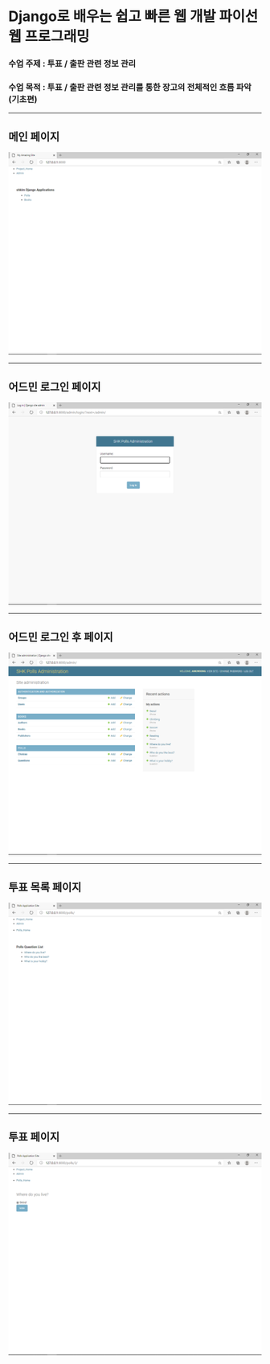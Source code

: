# Django로 배우는 쉽고 빠른 웹 개발 파이선 웹 프로그래밍
### 수업 주제 : 투표 / 출판 관련 정보 관리
### 수업 목적 : 투표 / 출판 관련 정보 관리를 통한 장고의 전체적인 흐름 파악(기초편)

---

## 메인 페이지
<img src="https://github.com/ankiwoong/python_web_programming/blob/master/temp/Screenshot/%EC%B5%9C%EC%A2%85%20%ED%99%94%EB%A9%B4%20%EB%A9%94%EC%9D%B8%20%ED%8E%98%EC%9D%B4%EC%A7%80.png?raw=true">

---

## 어드민 로그인 페이지
<img src="https://github.com/ankiwoong/python_web_programming/blob/master/temp/Screenshot/%EC%B5%9C%EC%A2%85%20%ED%99%94%EB%A9%B4%20%EC%96%B4%EB%93%9C%EB%AF%BC%20%ED%8E%98%EC%9D%B4%EC%A7%80.png?raw=true">

---

## 어드민 로그인 후 페이지
<img src="https://github.com/ankiwoong/python_web_programming/blob/master/temp/Screenshot/%EC%B5%9C%EC%A2%85%20%ED%99%94%EB%A9%B4%20%EC%96%B4%EB%93%9C%EB%AF%BC%20%ED%8E%98%EC%9D%B4%EC%A7%80%202.png?raw=true">

---

## 투표 목록 페이지
<img src="https://github.com/ankiwoong/python_web_programming/blob/master/temp/Screenshot/%EC%B5%9C%EC%A2%85%20%ED%99%94%EB%A9%B4%20%ED%88%AC%ED%91%9C%20%EB%AA%A9%EB%A1%9D%20%ED%8E%98%EC%9D%B4%EC%A7%80.png?raw=true">

---

## 투표 페이지
<img src="https://github.com/ankiwoong/python_web_programming/blob/master/temp/Screenshot/%EC%B5%9C%EC%A2%85%20%ED%99%94%EB%A9%B4%20%ED%88%AC%ED%91%9C%20%ED%8E%98%EC%9D%B4%EC%A7%80.png?raw=true">
